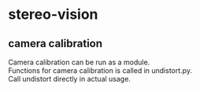 # stereo-vision

## camera calibration
Camera calibration can be run as a module.  
Functions for camera calibration is called in undistort.py.   
Call undistort directly in actual usage.  
